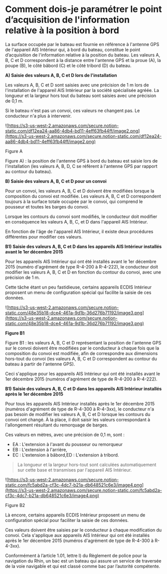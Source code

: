 # Comment dois-je paramétrer le point d’acquisition de l'information relative à la position à bord

La surface occupée par le bateau est fournie en référence à l'antenne GPS de l'appareil AIS Intérieur qui, à bord du bateau, constitue le point d’acquisition de l'information relative à la position du bateau. Les valeurs A, B, C et D correspondent à la distance entre l'antenne GPS et la proue \(A\), la poupe \(B\), le côté bâbord \(C\) et le côté tribord \(D\) du bateau.

**A\) Saisie des valeurs A, B, C et D lors de l'installation**

Les valeurs A, B, C et D sont saisies avec une précision de 1 m lors de l'installation de l'appareil AIS Intérieur par la société spécialisée agréée. La longueur et la largeur hors tout du bateau sont saisies avec une précision de 0,1 m.

Si le bateau n'est pas un convoi, ces valeurs ne changent pas. Le conducteur n'a plus à intervenir.

![https://s3-us-west-2.amazonaws.com/secure.notion-static.com/df12ea24-aa86-4db4-bd11-4eff63fb44ff/image2.png](https://s3-us-west-2.amazonaws.com/secure.notion-static.com/df12ea24-aa86-4db4-bd11-4eff63fb44ff/image2.png)

Figure A

Figure A\) : la position de l'antenne GPS à bord du bateau est saisie lors de l'installation \(les valeurs A, B, D, C se réfèrent à l'antenne GPS par rapport au contour du bateau\).

**B\) Saisie des valeurs A, B, C et D pour un convoi**

Pour un convoi, les valeurs A, B, C et D doivent être modifiées lorsque la composition du convoi est modifiée. Les valeurs A, B, C et D correspondent toujours à la surface totale occupée par le convoi, qui comprend le pousseur et toutes les barges du convoi.

Lorsque les contours du convoi sont modifiés, le conducteur doit modifier en conséquence les valeurs A, B, C, et D dans l'appareil AIS Intérieur.

En fonction de l'âge de l'appareil AIS Intérieur, il existe deux procédures différentes pour modifier ces valeurs.

**B1\) Saisie des valeurs A, B, C et D dans les appareils AIS Intérieur installés avant le 1er décembre 2015**

Pour les appareils AIS Intérieur qui ont été installés avant le 1er décembre 2015 \(numéro d'agrément de type R-4-200 à R-4-222\), le conducteur doit modifier les valeurs A, B, C et D en fonction du contour du convoi, avec une précision de 1 m.

Cette tâche étant un peu fastidieuse, certains appareils ECDIS Intérieur proposent un menu de configuration spécial qui facilite la saisie de ces données.

![https://s3-us-west-2.amazonaws.com/secure.notion-static.com/48e35b18-dce4-461a-9d1b-36d276b71192/image3.png](https://s3-us-west-2.amazonaws.com/secure.notion-static.com/48e35b18-dce4-461a-9d1b-36d276b71192/image3.png)

**Figure B1**

Figure B1 : les valeurs A, B, C et D représentant la position de l'antenne GPS sur le convoi doivent être modifiées par le conducteur à chaque fois que la composition du convoi est modifiée, afin de correspondre aux dimensions hors-tout du convoi \(les valeurs A, B, C et D correspondent au contour du bateau à partir de l'antenne GPS\).

Ceci s'applique pour les appareils AIS Intérieur qui ont été installés avant le 1er décembre 2015 \(numéros d'agrément de type de R-4-200 à R-4-222\).

**B1\) Saisie des valeurs A, B, C et D dans les appareils AIS Intérieur installés après le 1er décembre 2015**

Pour tous les appareils AIS Intérieur installés après le 1er décembre 2015 \(numéros d'agrément de type de R-4-300 à R-4-3xx\), le conducteur n'a pas besoin de modifier les valeurs A, B, C et D lorsque les contours du convoi ont changé. À la place, il doit saisir les valeurs correspondant à l'allongement résultant du remorquage de barges.

Ces valeurs en mètres, avec une précision de 0,1 m, sont :

* EA : L'extension à l'avant du pousseur ou remorqueur
* EB : L'extension à l'arrière,
* EC : L'extension à bâbord,ED : L'extension à tribord.

> La longueur et la largeur hors-tout sont calculées automatiquement sur cette base et transmises par l'appareil AIS Intérieur.

![https://s3-us-west-2.amazonaws.com/secure.notion-static.com/fc5abd2a-cf3c-4dc7-b21a-db648521c6e3/image4.png](https://s3-us-west-2.amazonaws.com/secure.notion-static.com/fc5abd2a-cf3c-4dc7-b21a-db648521c6e3/image4.png)

Figure B2

Là encore, certains appareils ECDIS Intérieur proposent un menu de configuration spécial pour faciliter la saisie de ces données.

Ces valeurs doivent être saisies par le conducteur à chaque modification du convoi. Cela s'applique aux appareils AIS Intérieur qui ont été installés après le 1er décembre 2015 \(numéros d'agrément de type de R-4-300 à R-4-3xx\).

Conformément à l’article 1.01, lettre l\) du Règlement de police pour la navigation du Rhin, un bac est un bateau qui assure un service de traversée de la voie navigable et qui est classé comme bac par l’autorité compétente.

